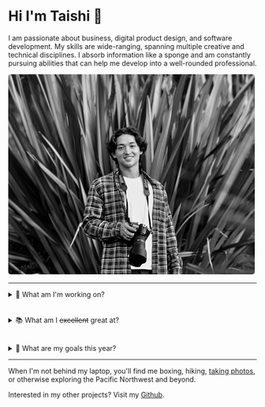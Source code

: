# Hi I'm Taishi 🐨

I am passionate about business, digital product design, and software development. My skills are wide-ranging, spanning multiple creative and technical disciplines. I absorb information like a sponge and am constantly pursuing abilities that can help me develop into a well-rounded professional.

<img src="src/posts/blog/images/about-img.png" 
     alt="Taishi Walden Image"
     style="border-radius: 5px;" />

---

<details>
  <summary>🏡 What am I'm working on?</summary>

- Working full-time as a `Business Consultant` at [Forum](https://forumsolutionsllc.com/)
- Building a `Media Site` called Joto News
- Developing a `Flutter Mobile App` for my startup idea, [Mappa](https://master--mappanews.netlify.app/)

</details>
<br>
<br>

<details>
  <summary>📚 What am I <s>excellent</s> great at?</summary>

1. Project Management
2. Product Management
3. Software Engineering
4. Digital Marketing
5. Data Visualization

| **_Technical Skills_** |  **_Art Tech_**  | **_Other Tools_** |
| ---------------------- | :--------------: | ----------------: |
| HTML, CSS, JS          |   Illustrator    |  Google Workspace |
| React                  |    Photoshop     |  Microsoft Office |
| Python                 | Figma & Adobe XD |       Data Studio |
| Heroku, Netlify, AWS   |      Canva       |  Google Analytics |

</details>
<br>
<br>

<details>
  <summary>🚧 What are my goals this year?</summary>

- [x] Go backpacking in the Olympic National Park
- [x] Travel around Eastern Europe
- [x] Complete FCC's [Responsive Web Design](https://www.freecodecamp.org/taishi) certification
- [x] Complete FCC's [Data Structures & Algorithms](https://www.freecodecamp.org/taishi) certification
- [ ] Complete FCC's [Front-End Development Libraries](https://www.freecodecamp.org/taishi) certification
- [ ] Build a full stack web application
- [x] Finish my internship at [Kahana](https://kahana.co/)
- [ ] Complete the N4 [JLPT Exam](https://www.jlpt.jp/e/certificate/)

</details>

---

When I'm not behind my laptop, you'll find me boxing, hiking, [taking photos](https://unsplash.com/@taishiwalden), or otherwise exploring the Pacific Northwest and beyond.

Interested in my other projects? Visit my [Github](https://github.com/taishiwalden).
